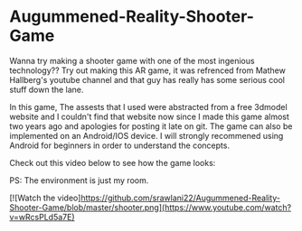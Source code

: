 # Augummened-Reality-Shooter-Game


Wanna try making a shooter game with one of the most ingenious technology??
Try out making this AR game, it was refrenced from Mathew Hallberg's youtube channel and that guy has really has some serious cool stuff
down the lane.

In this game, The assests that I used were abstracted from a free 3dmodel website and I couldn't find that website now since I made this 
game almost two years ago and apologies for posting it late on git. The game can also be implemented on an Android/IOS device. I will strongly recommened using Android for beginners in order to understand the concepts.

Check out this video below to see how the game looks:

PS: The environment is just my room.

[![Watch the video]https://github.com/srawlani22/Augummened-Reality-Shooter-Game/blob/master/shooter.png](https://www.youtube.com/watch?v=wRcsPLd5a7E)
